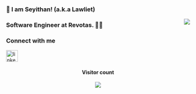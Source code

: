 ### 👋 I am Seyithan! (a.k.a Lawliet) 

<img align='right' src="https://github-readme-stats.vercel.app/api?username=seyithandilek&hide_border=true&hide_rank=false&show_icons=true&theme=white">

### Software Engineer at Revotas. :man_technologist:

### Connect with me 
[<img src='https://cdn.jsdelivr.net/npm/simple-icons@3.0.1/icons/linkedin.svg' alt='linkedin' height='32'>](https://www.linkedin.com/in/seyithan-dilek/) 
<h4 align="center">Visitor count</h4>
<p align="center"> 
  <img src="https://profile-counter.glitch.me/seyithandilek/count.svg" />
</p>
